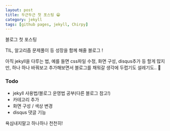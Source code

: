 ```yaml
---
layout: post
title: 두근두근 첫 포스팅 😁 
category: jekyll
tags: [github pages, jekyll, Chirpy]
---
```


블로그 첫 포스팅

TIL, 알고리즘 문제풀이 등 성장을 함께 해줄 블로그 !

아직 jekyll을 다루는 법, 예를 들면 css파일 수정, 화면 구성, disqus추가 등 할게 많지만, 하나 하나 바꿔보고 추가해보면서 블로그를 채워갈 생각에 두렵기도 설레기도.. 🤣


### Todo
- jekyll 사용법/블로그 운영법 공부(다른 블로그 참고!)
- 카테고리 추가
- 화면 구성 / 색상 변경
- disqus 댓글 기능

욕심내지말고 하나하나 천천히!
